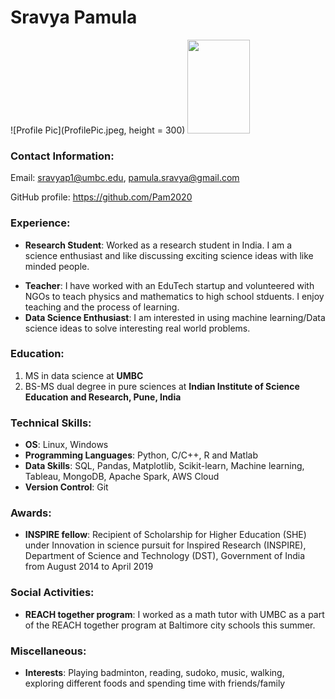 #  Sravya Pamula

![Profile Pic](ProfilePic.jpeg, height = 300)
<img src="https://github.com/Pam2020/DATA690-Statistics-Visualization/blob/main/assignment_01/ProfilePic.jpeg"  width="100" height="150">

### Contact Information:
Email: sravyap1@umbc.edu, pamula.sravya@gmail.com

GitHub profile: https://github.com/Pam2020

### Experience:

* **Research Student**: Worked as a research student in India. I am a science enthusiast and like discussing exciting science ideas with like minded people. 
- **Teacher**: I have worked with an EduTech startup and volunteered with NGOs to teach physics and mathematics to high school stduents. I enjoy teaching and the process of learning.
- **Data Science Enthusiast**: I am interested in using machine learning/Data science ideas to solve interesting real world problems.

### Education:

1. MS in data science at **UMBC**
2. BS-MS dual degree in pure sciences at **Indian Institute of Science Education and Research, Pune, India**

### Technical Skills:

- **OS**: Linux, Windows
- **Programming Languages**: Python, C/C++, R and Matlab
- **Data Skills**: SQL, Pandas, Matplotlib, Scikit-learn, Machine learning, Tableau, MongoDB, Apache Spark, AWS Cloud
- **Version Control**: Git

### Awards: 

- **INSPIRE fellow**: Recipient of Scholarship for Higher Education (SHE) under Innovation in science pursuit for Inspired Research (INSPIRE), Department of Science and Technology (DST), Government of India from August 2014 to April 2019

### Social Activities:

- **REACH together program**: I worked as a math tutor with UMBC as a part of the REACH together program at Baltimore city schools this summer.

### Miscellaneous:

- **Interests**: Playing badminton, reading, sudoko, music, walking, exploring different foods and spending time with friends/family










